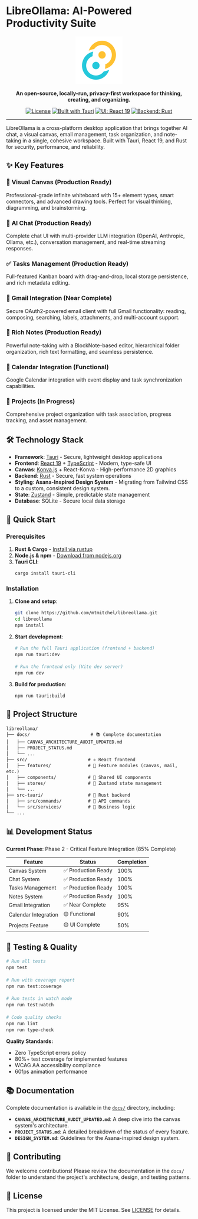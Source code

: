 
# LibreOllama: AI-Powered Productivity Suite

<p align="center">
  <img src="https://raw.githubusercontent.com/mtmitchel/libreollama/main/src-tauri/icons/icon.png?raw=true" alt="LibreOllama Logo" width="128">
</p>

<p align="center">
  <strong>An open-source, locally-run, privacy-first workspace for thinking, creating, and organizing.</strong>
</p>

<p align="center">
  <a href="LICENSE"><img src="https://img.shields.io/badge/License-MIT-blue.svg" alt="License"></a>
  <a href="https://tauri.app/"><img src="https://img.shields.io/badge/Built%20with-Tauri-blueviolet" alt="Built with Tauri"></a>
  <a href="https://reactjs.org/"><img src="https://img.shields.io/badge/UI-React%2019-61DAFB" alt="UI: React 19"></a>
  <a href="https://www.rust-lang.org/"><img src="https://img.shields.io/badge/Backend-Rust-dea584" alt="Backend: Rust"></a>
</p>

---

LibreOllama is a cross-platform desktop application that brings together AI chat, a visual canvas, email management, task organization, and note-taking in a single, cohesive workspace. Built with Tauri, React 19, and Rust for security, performance, and reliability.

## ✨ Key Features

### 🎨 **Visual Canvas** (Production Ready)
Professional-grade infinite whiteboard with 15+ element types, smart connectors, and advanced drawing tools. Perfect for visual thinking, diagramming, and brainstorming.

### 💬 **AI Chat** (Production Ready)
Complete chat UI with multi-provider LLM integration (OpenAI, Anthropic, Ollama, etc.), conversation management, and real-time streaming responses.

### ✅ **Tasks Management** (Production Ready)
Full-featured Kanban board with drag-and-drop, local storage persistence, and rich metadata editing.

### 📧 **Gmail Integration** (Near Complete) 
Secure OAuth2-powered email client with full Gmail functionality: reading, composing, searching, labels, attachments, and multi-account support.

### 📝 **Rich Notes** (Production Ready)
Powerful note-taking with a BlockNote-based editor, hierarchical folder organization, rich text formatting, and seamless persistence.

### 📅 **Calendar Integration** (Functional)
Google Calendar integration with event display and task synchronization capabilities.

### 📁 **Projects** (In Progress)
Comprehensive project organization with task association, progress tracking, and asset management.

## 🛠️ Technology Stack

- **Framework**: [Tauri](https://tauri.app/) - Secure, lightweight desktop applications
- **Frontend**: [React 19](https://reactjs.org/) + [TypeScript](https://www.typescriptlang.org/) - Modern, type-safe UI
- **Canvas**: [Konva.js](https://konvajs.org/) + React-Konva - High-performance 2D graphics
- **Backend**: [Rust](https://www.rust-lang.org/) - Secure, fast system operations
- **Styling**: **Asana-Inspired Design System** - Migrating from Tailwind CSS to a custom, consistent design system.
- **State**: [Zustand](https://docs.pmnd.rs/zustand/getting-started/introduction) - Simple, predictable state management
- **Database**: SQLite - Secure local data storage

## 🚀 Quick Start

### Prerequisites

1. **Rust & Cargo** - [Install via rustup](https://www.rust-lang.org/tools/install)
2. **Node.js & npm** - [Download from nodejs.org](https://nodejs.org/)
3. **Tauri CLI**:
   ```bash
   cargo install tauri-cli
   ```

### Installation

1. **Clone and setup**:
   ```bash
   git clone https://github.com/mtmitchel/libreollama.git
   cd libreollama
   npm install
   ```

2. **Start development**:
   ```bash
   # Run the full Tauri application (frontend + backend)
   npm run tauri:dev

   # Run the frontend only (Vite dev server)
   npm run dev
   ```

3. **Build for production**:
   ```bash
   npm run tauri:build
   ```

## 📁 Project Structure

```
libreollama/
├── docs/                       # 📚 Complete documentation
│   ├── CANVAS_ARCHITECTURE_AUDIT_UPDATED.md
│   ├── PROJECT_STATUS.md
│   └── ...
├── src/                       # ⚛️ React frontend
│   ├── features/              # 🧩 Feature modules (canvas, mail, etc.)
│   ├── components/            # 🔧 Shared UI components
│   ├── stores/                # 🏪 Zustand state management
│   └── ...
├── src-tauri/                 # 🦀 Rust backend
│   ├── src/commands/          # 📡 API commands
│   └── src/services/          # 🔧 Business logic
└── ...
```

## 📊 Development Status

**Current Phase**: Phase 2 - Critical Feature Integration (85% Complete)

| Feature | Status | Completion |
|---|---|---|
| Canvas System | ✅ Production Ready | 100% |
| Chat System | ✅ Production Ready | 100% |
| Tasks Management | ✅ Production Ready | 100% |
| Notes System | ✅ Production Ready | 100% |
| Gmail Integration | ✅ Near Complete | 95% |
| Calendar Integration | 🟡 Functional | 90% |
| Projects Feature | 🟡 UI Complete | 50% |

## 🧪 Testing & Quality

```bash
# Run all tests
npm test

# Run with coverage report
npm run test:coverage

# Run tests in watch mode
npm run test:watch

# Code quality checks
npm run lint
npm run type-check
```

**Quality Standards:**
- Zero TypeScript errors policy
- 80%+ test coverage for implemented features
- WCAG AA accessibility compliance
- 60fps animation performance

## 📚 Documentation

Complete documentation is available in the [`docs/`](./docs/) directory, including:

- **`CANVAS_ARCHITECTURE_AUDIT_UPDATED.md`**: A deep dive into the canvas system's architecture.
- **`PROJECT_STATUS.md`**: A detailed breakdown of the status of every feature.
- **`DESIGN_SYSTEM.md`**: Guidelines for the Asana-inspired design system.

## 🤝 Contributing

We welcome contributions! Please review the documentation in the `docs/` folder to understand the project's architecture, design, and testing patterns.

## 📄 License

This project is licensed under the MIT License. See [LICENSE](LICENSE) for details.
